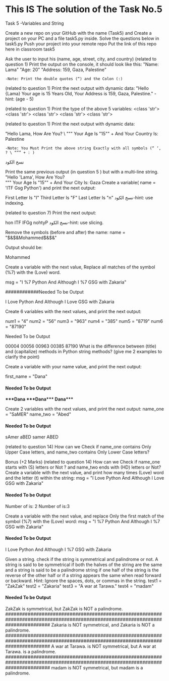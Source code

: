 # This IS The solution of the Task No.5

Task 5 -Variables and String

Create a new repo on your GitHub with the name (Task5) and Create a project on your PC and a file task5.py inside.
Solve the questions below in task5.py
Push your project into your remote repo
Put the link of this repo here in classroom task5

Ask the user to input his (name, age, street, city, and country)
(related to question 1) Print the output on the console, it should look like this:
"Name: Lama"
"Age: 20"
"Address: 159, Gaza, Palestine"

    -Note: Print the double quotes (“) and the Colon (:)

(related to question 1) Print the next output with dynamic data:
"Hello {Lama} Your age is 15 Years Old, Your Address is 159, Gaza, Palestine."
-hint: (age - 5)

(related to question 1) Print the type of the above 5 variables:
<class 'str'> <class 'str'>
<class 'str'> <class 'str'>
<class 'str'>

(related to question 1) Print the next output with dynamic data:

"Hello Lama, How Are You? \ """ Your Age Is "15"" + And Your Country Is: Palestine

    -Note: You Must Print the above string Exactly with all symbols (“ ‘, ? \ “”” + : )

نسخ الكود

Print the same previous output (in question 5 ) but with a multi-line string.
"Hello 'Lama', How Are You? \
""" Your Age Is "15"" + And
Your City Is: Gaza
Create a variable( name = 'ITF Gsg Python') and print the next output:

First Letter Is "I"
Third Letter Is "F"
Last Letter Is "n"
نسخ الكود-hint: use indexing.

(related to question 7) Print the next output:

hon
ITF
IFGg
nohtyP
نسخ الكود-hint: use slicing.

Remove the symbols (before and after) the name:
name = "$&$&Mohammed$&$&"

 Output should be:

Mohammed

Create a variable with the next value, Replace all matches of the symbol (%7) with the (Love) word.

msg = "I %7 Python And Although I %7 GSG with Zakaria"

############Needed To be Output

I Love Python And Although I Love GSG with Zakaria

Create 6 variables with the next values, and print the next output:

num1 = "4"
num2 = "56"
num3 = "963"
num4 = "385"
num5 = "8719"
num6 = "87190"

Needed To be Output

00004
00056
00963
00385
87190
What is the difference between (title) and (capitalize) methods in Python string methods? (give me 2 examples to clarify the point)

Create a variable with your name value, and print the next output:

first_name = "Dana"

#### Needed To be Output

****\*\*\*****Dana
****\*\*\*****Dana****\*\*\*****
Dana****\*\*\*****

Create 2 variables with the next values, and print the next output:
name_one = "SaMER"
name_two = "Abed"

#### Needed To be Output

sAmer
aBED
samer
ABED

(related to question 14) How can we Check if name_one contains Only Upper Case letters, and name_two contains Only Lower Case letters?

Bonus (+2 Marks)
(related to question 14) How can we Check if name_one starts with (S) letters or Not ? and name_two ends with (HD) letters or Not?
Create a variable with the next value, and print how many times (Love) word and the letter (t) within the string:
msg = "I Love Python And Although I Love GSG with Zakaria"

#### Needed To be Output

Number of <Love> is: 2
Number of <t> is:3

Create a variable with the next value, and replace Only the first match of the symbol (%7) with the (Love) word:
msg = "I %7 Python And Although I %7 GSG with Zakaria"

#### Needed To be Output

I Love Python And Although I %7 GSG with Zakaria

Given a string. check if the string is symmetrical and palindrome or not. A string is said to be symmetrical if both the halves of the string are the same and a string is said to be a palindrome string if one half of the string is the reverse of the other half or if a string appears the same when read forward or backward.
Hint: Ignore the spaces, dots, or commas in the string.
test1 = "ZakZak"
test2 = "Zakaria"
test3 = "A war at Tarawa."
test4 = "madam"

#### Needed To be Output

ZakZak is symmetrical, but ZakZak is NOT a palindrome.
################################################################################################################################
Zakaria is NOT symmetrical, and Zakaria is NOT a palindrome.
################################################################################################################################
A war at Tarawa. is NOT symmetrical, but A war at Tarawa. is a palindrome.
################################################################################################################################
madam is NOT symmetrical, but madam is a palindrome.
